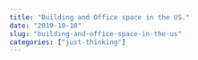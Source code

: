 ```yaml
---
title: "Building and Office space in the US."
date: "2019-10-10"
slug: "building-and-office-space-in-the-us"
categories: ["just-thinking"]
---
```



